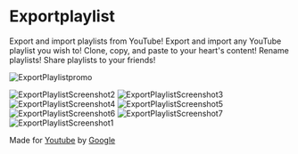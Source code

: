 # Exportplaylist
Export and import playlists from YouTube!
Export and import any YouTube playlist you wish to!
Clone, copy, and paste to your heart's content!
Rename playlists!
Share playlists to your friends!

![ExportPlaylistpromo](https://github.com/frostdevelop/exportplaylist/assets/87620151/7149be36-e268-44a3-90a4-cf60061083fc)

![ExportPlaylistScreenshot2](https://github.com/frostdevelop/exportplaylist/assets/87620151/a513b9ce-501b-4ca8-a628-88a69d1f44ce)
![ExportPlaylistScreenshot3](https://github.com/frostdevelop/exportplaylist/assets/87620151/9a6b7843-0684-4d62-b8f3-33164aed32bd)
![ExportPlaylistScreenshot4](https://github.com/frostdevelop/exportplaylist/assets/87620151/5aa49c14-1394-45f4-b0ec-902dccfcc807)
![ExportPlaylistScreenshot5](https://github.com/frostdevelop/exportplaylist/assets/87620151/72f4769c-92f1-42b9-94ca-138f39267579)
![ExportPlaylistScreenshot6](https://github.com/frostdevelop/exportplaylist/assets/87620151/0ee1ff99-3307-4c08-840b-e5fd3f7c4c2a)
![ExportPlaylistScreenshot7](https://github.com/frostdevelop/exportplaylist/assets/87620151/fa196630-eaf8-4022-a95b-da7339f53dec)
![ExportPlaylistScreenshot1](https://github.com/frostdevelop/exportplaylist/assets/87620151/ce300d0a-b185-49e5-b7a6-715e5cd08f83)

Made for [Youtube](https://youtube.com) by [Google](https://google.com)
